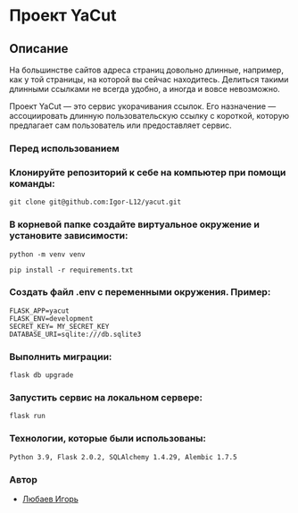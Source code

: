 # Проект YaCut
## Описание

На большинстве сайтов адреса страниц довольно длинные, например, как у той страницы, на которой вы сейчас находитесь. Делиться такими длинными ссылками не всегда удобно, а иногда и вовсе невозможно. 

Проект YaCut — это сервис укорачивания ссылок. Его назначение — ассоциировать длинную пользовательскую ссылку с короткой, которую предлагает сам пользователь или предоставляет сервис.
### Перед использованием

### Клонируйте репозиторий к себе на компьютер при помощи команды:
```
git clone git@github.com:Igor-L12/yacut.git
```

### В корневой папке создайте виртуальное окружение и установите зависимости:

```
python -m venv venv
```
```
pip install -r requirements.txt
```

### Создать файл .env с переменными окружения. Пример:
```
FLASK_APP=yacut
FLASK_ENV=development
SECRET_KEY= MY_SECRET_KEY
DATABASE_URI=sqlite:///db.sqlite3
```
### Выполнить миграции:

```
flask db upgrade
```
### Запустить сервис на локальном сервере:
```
flask run
```
### Технологии, которые были использованы:
```
Python 3.9, Flask 2.0.2, SQLAlchemy 1.4.29, Alembic 1.7.5
```
### Автор
- [Любаев Игорь](https://github.com/Igor-L12 "GitHub")